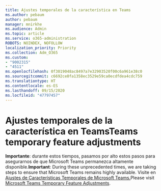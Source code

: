 ```yaml
---
title: Ajustes temporales de la característica en Teams
ms.author: pebaum
author: pebaum
manager: mnirkhe
ms.audience: Admin
ms.topic: article
ms.service: o365-administration
ROBOTS: NOINDEX, NOFOLLOW
localization_priority: Priority
ms.collection: Adm_O365
ms.custom:
- "9002315"
- "4511"
ms.openlocfilehash: 0f3019048ac8497a7e32903520f00c6a961e38c0
ms.sourcegitcommit: c6692ce0fa1358ec3529e59ca0ecdfdea4cdc759
ms.translationtype: HT
ms.contentlocale: es-ES
ms.lasthandoff: 09/15/2020
ms.locfileid: "47797457"
---
```

# <a name="teams-temporary-feature-adjustments"></a><span data-ttu-id="cf5b4-102">Ajustes temporales de la característica en Teams</span><span class="sxs-lookup"><span data-stu-id="cf5b4-102">Teams temporary feature adjustments</span></span>

<span data-ttu-id="cf5b4-103">**Importante**: durante estos tiempos, pasamos por alto estos pasos para asegurarnos de que Microsoft Teams permanezca altamente disponible.</span><span class="sxs-lookup"><span data-stu-id="cf5b4-103">**Important**: During these unprecedented times, we are taking steps to ensure that Microsoft Teams remains highly available.</span></span> <span data-ttu-id="cf5b4-104">Visite en[ Ajustes de Características Temporales de Microsoft Teams.](https://admin.microsoft.com/Adminportal/Home?source=applauncher#MessageCenter?id=MC206581)</span><span class="sxs-lookup"><span data-stu-id="cf5b4-104">Please visit [Microsoft Teams Temporary Feature Adjustments](https://admin.microsoft.com/Adminportal/Home?source=applauncher#MessageCenter?id=MC206581).</span></span>
